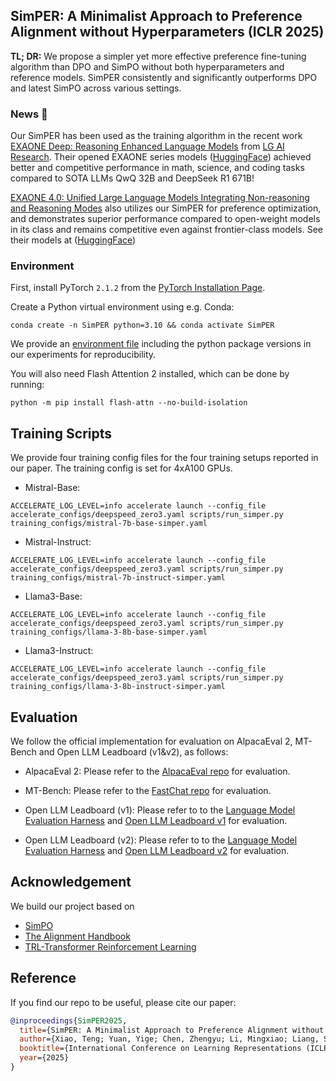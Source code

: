 ## SimPER: A Minimalist Approach to Preference Alignment without Hyperparameters (ICLR 2025)

**TL; DR:** We propose a simpler yet more effective preference fine-tuning algorithm than DPO and SimPO without both hyperparameters and reference models. SimPER consistently and significantly  outperforms DPO and latest SimPO across   various settings.

### News 🎉
Our SimPER has been used as the training algorithm in the recent work [EXAONE Deep: Reasoning Enhanced Language Models](https://arxiv.org/pdf/2503.12524) from [LG AI Research](https://www.lgresearch.ai/). Their opened EXAONE series models ([HuggingFace](https://huggingface.co/collections/LGAI-EXAONE/exaone-deep-67d119918816ec6efa79a4aa)) achieved better and competitive performance in math, science, and coding tasks compared to SOTA LLMs QwQ 32B and DeepSeek R1 671B!

[EXAONE 4.0: Unified Large Language Models Integrating Non-reasoning and Reasoning Modes](https://arxiv.org/pdf/2507.11407) also utilizes our SimPER for preference optimization, and demonstrates superior performance compared to open-weight models in its class and remains competitive even against frontier-class models. See their models at ([HuggingFace](https://huggingface.co/LGAI-EXAONE)) 




### Environment

First, install PyTorch `2.1.2` from the [PyTorch Installation Page](https://pytorch.org/get-started/locally/).

Create a Python virtual environment using e.g. Conda:

```shell
conda create -n SimPER python=3.10 && conda activate SimPER
```

We provide an [environment file](https://github.com/tengxiao1/SimPER/blob/main/environment.yml) including the python package versions in our experiments for reproducibility. 

You will also need Flash Attention 2 installed, which can be done by running:

```shell
python -m pip install flash-attn --no-build-isolation
```

## Training Scripts

We provide four training config files for the four training setups reported in our paper. The training config is set for 4xA100 GPUs. 

* Mistral-Base:
```shell
ACCELERATE_LOG_LEVEL=info accelerate launch --config_file accelerate_configs/deepspeed_zero3.yaml scripts/run_simper.py training_configs/mistral-7b-base-simper.yaml
```
* Mistral-Instruct:
```shell
ACCELERATE_LOG_LEVEL=info accelerate launch --config_file accelerate_configs/deepspeed_zero3.yaml scripts/run_simper.py training_configs/mistral-7b-instruct-simper.yaml
```
* Llama3-Base:
```shell
ACCELERATE_LOG_LEVEL=info accelerate launch --config_file accelerate_configs/deepspeed_zero3.yaml scripts/run_simper.py training_configs/llama-3-8b-base-simper.yaml
```
* Llama3-Instruct:
```shell
ACCELERATE_LOG_LEVEL=info accelerate launch --config_file accelerate_configs/deepspeed_zero3.yaml scripts/run_simper.py training_configs/llama-3-8b-instruct-simper.yaml
```

## Evaluation

We follow the official implementation for evaluation on AlpacaEval 2, MT-Bench and Open LLM Leadboard (v1&v2), as follows:

* AlpacaEval 2: Please refer to the [AlpacaEval repo](https://github.com/tatsu-lab/alpaca_eval) for evaluation.

* MT-Bench: Please refer to the [FastChat repo](https://github.com/lm-sys/FastChat) for evaluation.

* Open LLM Leadboard (v1): Please refer to to the [Language Model Evaluation Harness](https://github.com/EleutherAI/lm-evaluation-harness/tree/b281b0921b636bc36ad05c0b0b0763bd6dd43463) and [Open LLM Leadboard v1](https://huggingface.co/spaces/open-llm-leaderboard-old/open_llm_leaderboard) for evaluation.

* Open LLM Leadboard (v2): Please refer to to the [Language Model Evaluation Harness](https://github.com/huggingface/lm-evaluation-harness/tree/adding_all_changess) and [Open LLM Leadboard v2](https://huggingface.co/spaces/open-llm-leaderboard/open_llm_leaderboard)  for evaluation.


## Acknowledgement
We build our project based on
- [SimPO](https://github.com/princeton-nlp/SimPO/tree/main?tab=readme-ov-file)
- [The Alignment Handbook](https://github.com/huggingface/alignment-handbook)
- [TRL-Transformer Reinforcement Learning](https://github.com/huggingface/trl)

##  Reference 

If you find our repo to be useful, please cite our paper:
```bibtex
@inproceedings{SimPER2025,
  title={SimPER: A Minimalist Approach to Preference Alignment without Hyperparameters},
  author={Xiao, Teng; Yuan, Yige; Chen, Zhengyu; Li, Mingxiao; Liang, Shangsong; Ren, Zhaochun; Honavar, Vasant G.},
  booktitle={International Conference on Learning Representations (ICLR)},
  year={2025}
}

